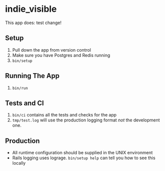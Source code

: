 # indie_visible

This app does: test change!

## Setup

1. Pull down the app from version control
2. Make sure you have Postgres and Redis running
3. `bin/setup`

## Running The App

1. `bin/run`

## Tests and CI

1. `bin/ci` contains all the tests and checks for the app
1. `tmp/test.log` will use the production logging format
    *not* the development one.

## Production

* All runtime configuration should be supplied
  in the UNIX environment
* Rails logging uses lograge. `bin/setup help`
  can tell you how to see this locally
